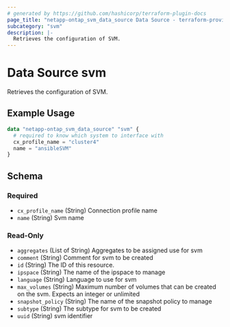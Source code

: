 ```yaml
---
# generated by https://github.com/hashicorp/terraform-plugin-docs
page_title: "netapp-ontap_svm_data_source Data Source - terraform-provider-netapp-ontap"
subcategory: "svm"
description: |-
  Retrieves the configuration of SVM.
---
```


# Data Source svm

Retrieves the configuration of SVM.

## Example Usage
```terraform
data "netapp-ontap_svm_data_source" "svm" {
  # required to know which system to interface with
  cx_profile_name = "cluster4"
  name = "ansibleSVM"
}
```



<!-- schema generated by tfplugindocs -->
## Schema

### Required

- `cx_profile_name` (String) Connection profile name
- `name` (String) Svm name

### Read-Only

- `aggregates` (List of String) Aggregates to be assigned use for svm
- `comment` (String) Comment for svm to be created
- `id` (String) The ID of this resource.
- `ipspace` (String) The name of the ipspace to manage
- `language` (String) Language to use for svm
- `max_volumes` (String) Maximum number of volumes that can be created on the svm. Expects an integer or unlimited
- `snapshot_policy` (String) The name of the snapshot policy to manage
- `subtype` (String) The subtype for svm to be created
- `uuid` (String) svm identifier


